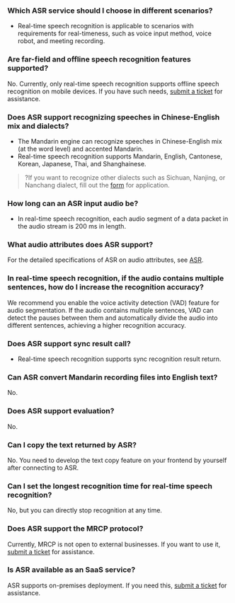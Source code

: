 
### Which ASR service should I choose in different scenarios?
- Real-time speech recognition is applicable to scenarios with requirements for real-timeness, such as voice input method, voice robot, and meeting recording.

### Are far-field and offline speech recognition features supported?
No. Currently, only real-time speech recognition supports offline speech recognition on mobile devices. If you have such needs, [submit a ticket](https://console.cloud.tencent.com/workorder/category) for assistance.

### Does ASR support recognizing speeches in Chinese-English mix and dialects?
- The Mandarin engine can recognize speeches in Chinese-English mix (at the word level) and accented Mandarin.
- Real-time speech recognition supports Mandarin, English, Cantonese, Korean, Japanese, Thai, and Shanghainese.

>?If you want to recognize other dialects such as Sichuan, Nanjing, or Nanchang dialect, fill out the [form](https://cloud.tencent.com/apply/p/75h8nunsh9) for application.

### How long can an ASR input audio be?
- In real-time speech recognition, each audio segment of a data packet in the audio stream is 200 ms in length.

### What audio attributes does ASR support?
For the detailed specifications of ASR on audio attributes, see [ASR](https://cloud.tencent.com/product/asr/details).

### In real-time speech recognition, if the audio contains multiple sentences, how do I increase the recognition accuracy?
We recommend you enable the voice activity detection (VAD) feature for audio segmentation. If the audio contains multiple sentences, VAD can detect the pauses between them and automatically divide the audio into different sentences, achieving a higher recognition accuracy.

### Does ASR support sync result call?
- Real-time speech recognition supports sync recognition result return.

### Can ASR convert Mandarin recording files into English text?
No.

### Does ASR support evaluation?
No.

### Can I copy the text returned by ASR?
No. You need to develop the text copy feature on your frontend by yourself after connecting to ASR.

### Can I set the longest recognition time for real-time speech recognition?
No, but you can directly stop recognition at any time.

### Does ASR support the MRCP protocol?
Currently, MRCP is not open to external businesses. If you want to use it, [submit a ticket](https://console.cloud.tencent.com/workorder/category) for assistance.

### Is ASR available as an SaaS service?
ASR supports on-premises deployment. If you need this, [submit a ticket](https://console.cloud.tencent.com/workorder/category) for assistance.
